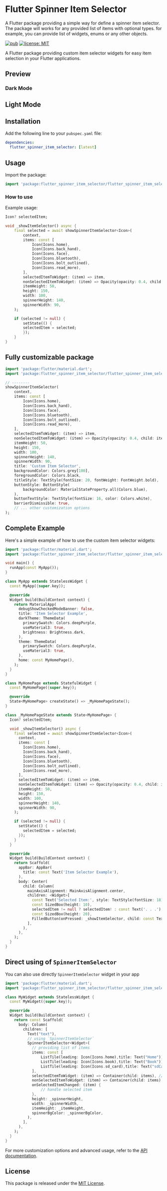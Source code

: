 
# Flutter Spinner Item Selector

A Flutter package providing a simple way for define a spinner item selector. The package will works for any provided list of items with optional types. for example, you can provide list of widgets, enums or any other objects.

[![pub](https://img.shields.io/pub/v/flutter_spinner_item_selector.svg)](https://pub.dev/packages/flutter_spinner_item_selector)
[![license: MIT](https://img.shields.io/badge/license-MIT-yellow.svg)](https://opensource.org/licenses/MIT)

A Flutter package providing custom item selector widgets for easy item selection in your Flutter applications.

## Preview

### Dark Mode



## Light Mode



## Installation

Add the following line to your `pubspec.yaml` file:

```yaml
dependencies:
  flutter_spinner_item_selector: [latest]
```

## Usage

Import the package:

```dart
import 'package:flutter_spinner_item_selector/flutter_spinner_item_selector.dart';
```

### How to use

Example usage:

```dart
Icon? selectedItem;

void _showItemSelector() async {
    final selected = await showSpinnerItemSelector<Icon>(
        context,
        items: const [
            Icon(Icons.home),
            Icon(Icons.back_hand),
            Icon(Icons.face),
            Icon(Icons.bluetooth),
            Icon(Icons.bolt_outlined),
            Icon(Icons.read_more),
        ],
        selectedItemToWidget: (item) => item,
        nonSelectedItemToWidget: (item) => Opacity(opacity: 0.4, child: item as Icon),
        itemHeight: 50,
        height: 150,
        width: 100,
        spinnerHeight: 140,
        spinnerWidth: 90,
    );

    if (selected != null) {
        setState(() {
        selectedItem = selected;
        });
    }
}
```


## Fully customizable package

```dart
import 'package:flutter/material.dart';
import 'package:flutter_spinner_item_selector/flutter_spinner_item_selector.dart';

// --------
showSpinnerItemSelector(
    context,
    items: const [
        Icon(Icons.home),
        Icon(Icons.back_hand),
        Icon(Icons.face),
        Icon(Icons.bluetooth),
        Icon(Icons.bolt_outlined),
        Icon(Icons.read_more),
    ],
    selectedItemToWidget: (item) => item,
    nonSelectedItemToWidget: (item) => Opacity(opacity: 0.4, child: item as Icon),
    itemHeight: 50,
    height: 150,
    width: 100,
    spinnerHeight: 140,
    spinnerWidth: 90,
    title: 'Custom Item Selector',
    backgroundColor: Colors.grey[100],
    foregroundColor: Colors.black,
    titleStyle: TextStyle(fontSize: 20, fontWeight: FontWeight.bold),
    buttonStyle: ButtonStyle(
        backgroundColor: MaterialStateProperty.all(Colors.blue),
    ),
    buttonTextStyle: TextStyle(fontSize: 16, color: Colors.white),
    barrierDismissible: true,
    // ... other customization options
);

```


## Complete Example

Here's a simple example of how to use the custom item selector widgets:


```dart
import 'package:flutter/material.dart';
import 'package:flutter_spinner_item_selector/flutter_spinner_item_selector.dart';

void main() {
  runApp(const MyApp());
}

class MyApp extends StatelessWidget {
  const MyApp({super.key});

  @override
  Widget build(BuildContext context) {
    return MaterialApp(
      debugShowCheckedModeBanner: false,
      title: 'Item Selector Example',
      darkTheme: ThemeData(
        primarySwatch: Colors.deepPurple,
        useMaterial3: true,
        brightness: Brightness.dark,
      ),
      theme: ThemeData(
        primarySwatch: Colors.deepPurple,
        useMaterial3: true,
      ),
      home: const MyHomePage(),
    );
  }
}

class MyHomePage extends StatefulWidget {
  const MyHomePage({super.key});

  @override
  State<MyHomePage> createState() => _MyHomePageState();
}

class _MyHomePageState extends State<MyHomePage> {
  Icon? selectedItem;

  void _showItemSelector() async {
    final selected = await showSpinnerItemSelector<Icon>(
      context,
      items: const [
        Icon(Icons.home),
        Icon(Icons.back_hand),
        Icon(Icons.face),
        Icon(Icons.bluetooth),
        Icon(Icons.bolt_outlined),
        Icon(Icons.read_more),
      ],
      selectedItemToWidget: (item) => item,
      nonSelectedItemToWidget: (item) => Opacity(opacity: 0.4, child: item as Icon),
      itemHeight: 50,
      height: 150,
      width: 100,
      spinnerHeight: 140,
      spinnerWidth: 90,
    );

    if (selected != null) {
      setState(() {
        selectedItem = selected;
      });
    }
  }

  @override
  Widget build(BuildContext context) {
    return Scaffold(
      appBar: AppBar(
        title: const Text('Item Selector Example'),
      ),
      body: Center(
        child: Column(
          mainAxisAlignment: MainAxisAlignment.center,
          children: <Widget>[
            const Text('Selected Item:', style: TextStyle(fontSize: 18)),
            const SizedBox(height: 10),
            selectedItem != null ? selectedItem! : const Text('. . .'),
            const SizedBox(height: 20),
            FilledButton(onPressed: _showItemSelector, child: const Text('Select an Item')),
          ],
        ),
      ),
    );
  }
}
```


## Direct using of `SpinnerItemSelector`
You can also use directly `SpinnerItemSelector` widget in your app

```dart
import 'package:flutter/material.dart';
import 'package:flutter_spinner_item_selector/flutter_spinner_item_selector.dart';

class MyWidget extends StatelessWidget {
  const MyWidget({super.key});

  @override
  Widget build(BuildContext context) {
    return const Scaffold(
      body: Column(
        children: [
          Text("text"),
          // using `SpinnerItemSelector`
          SpinnerItemSelector<Widget>(
            // providing list of items
            items: const [
                ListTile(leading: Icon(Icons.home),title: Text("Home")),
                ListTile(leading: Icon(Icons.book),title: Text("Book")),
                ListTile(leading: Icon(Icons.sd_card),title: Text("sdCard")),
            ],
            selectedItemToWidget: (item) => Container(child: items), // map item to widget
            nonSelectedItemToWidget: (item) => Container(child: items), // map item to widget
            onSelectedItemChanged: (item) {
                // handle selected item 
            },
            height: _spinnerHeight,
            width: _spinnerWidth,
            itemHeight: _itemHeight,
            spinnerBgColor: _spinnerBgColor,
          ),
        ],
      ),
    );
  }
}
```

For more customization options and advanced usage, refer to the [API documentation](#).

## License

This package is released under the [MIT License](LICENSE).
